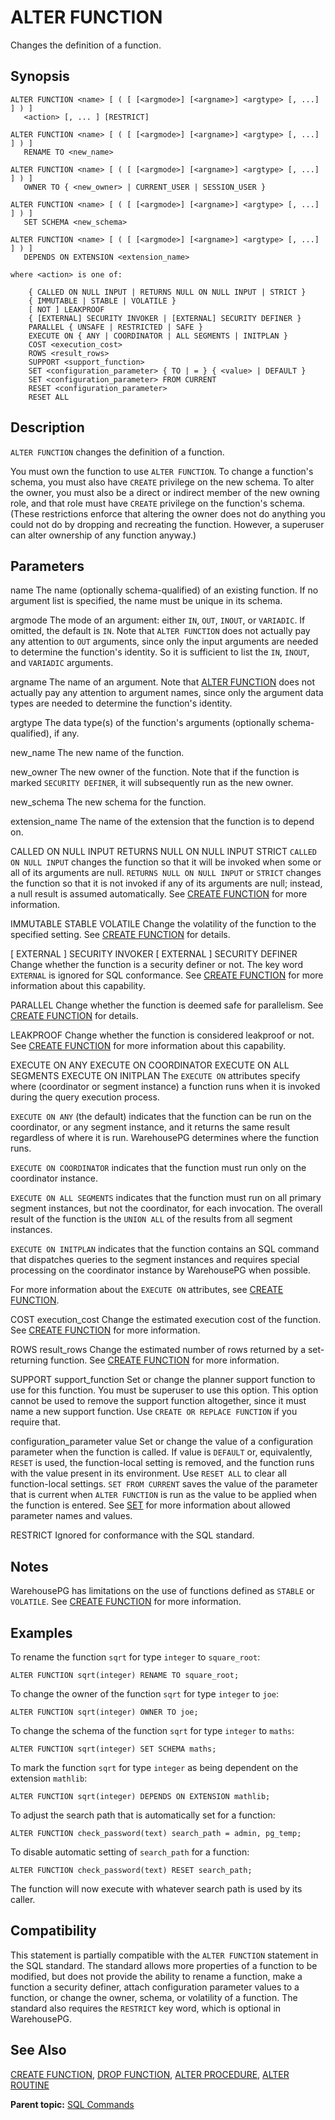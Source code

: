 # ALTER FUNCTION 

Changes the definition of a function.

## <a id="section2"></a>Synopsis 

``` {#sql_command_synopsis}
ALTER FUNCTION <name> [ ( [ [<argmode>] [<argname>] <argtype> [, ...] ] ) ] 
   <action> [, ... ] [RESTRICT]

ALTER FUNCTION <name> [ ( [ [<argmode>] [<argname>] <argtype> [, ...] ] ) ]
   RENAME TO <new_name>

ALTER FUNCTION <name> [ ( [ [<argmode>] [<argname>] <argtype> [, ...] ] ) ]
   OWNER TO { <new_owner> | CURRENT_USER | SESSION_USER }

ALTER FUNCTION <name> [ ( [ [<argmode>] [<argname>] <argtype> [, ...] ] ) ]
   SET SCHEMA <new_schema>

ALTER FUNCTION <name> [ ( [ [<argmode>] [<argname>] <argtype> [, ...] ] ) ]
   DEPENDS ON EXTENSION <extension_name>

where <action> is one of:

    { CALLED ON NULL INPUT | RETURNS NULL ON NULL INPUT | STRICT }
    { IMMUTABLE | STABLE | VOLATILE }
    [ NOT ] LEAKPROOF
    { [EXTERNAL] SECURITY INVOKER | [EXTERNAL] SECURITY DEFINER }
    PARALLEL { UNSAFE | RESTRICTED | SAFE }
    EXECUTE ON { ANY | COORDINATOR | ALL SEGMENTS | INITPLAN }
    COST <execution_cost>
    ROWS <result_rows>
    SUPPORT <support_function>
    SET <configuration_parameter> { TO | = } { <value> | DEFAULT }
    SET <configuration_parameter> FROM CURRENT
    RESET <configuration_parameter>
    RESET ALL
```

## <a id="section3"></a>Description 

`ALTER FUNCTION` changes the definition of a function.

You must own the function to use `ALTER FUNCTION`. To change a function's schema, you must also have `CREATE` privilege on the new schema. To alter the owner, you must also be a direct or indirect member of the new owning role, and that role must have `CREATE` privilege on the function's schema. \(These restrictions enforce that altering the owner does not do anything you could not do by dropping and recreating the function. However, a superuser can alter ownership of any function anyway.\)

## <a id="section4"></a>Parameters 

name
The name \(optionally schema-qualified\) of an existing function. If no argument list is specified, the name must be unique in its schema.

argmode
The mode of an argument: either `IN`, `OUT`, `INOUT`, or `VARIADIC`. If omitted, the default is `IN`. Note that `ALTER FUNCTION` does not actually pay any attention to `OUT` arguments, since only the input arguments are needed to determine the function's identity. So it is sufficient to list the `IN`, `INOUT`, and `VARIADIC` arguments.

argname
The name of an argument. Note that [ALTER FUNCTION](ALTER_FUNCTION.html) does not actually pay any attention to argument names, since only the argument data types are needed to determine the function's identity.

argtype
The data type\(s\) of the function's arguments \(optionally schema-qualified\), if any.

new\_name
The new name of the function.

new\_owner
The new owner of the function. Note that if the function is marked `SECURITY DEFINER`, it will subsequently run as the new owner.

new\_schema
The new schema for the function.

extension\_name
The name of the extension that the function is to depend on.

CALLED ON NULL INPUT
RETURNS NULL ON NULL INPUT
STRICT
`CALLED ON NULL INPUT` changes the function so that it will be invoked when some or all of its arguments are null. `RETURNS NULL ON NULL INPUT` or `STRICT` changes the function so that it is not invoked if any of its arguments are null; instead, a null result is assumed automatically. See [CREATE FUNCTION](CREATE_FUNCTION.html) for more information.

IMMUTABLE
STABLE
VOLATILE
Change the volatility of the function to the specified setting. See [CREATE FUNCTION](CREATE_FUNCTION.html) for details.

\[ EXTERNAL \] SECURITY INVOKER
\[ EXTERNAL \] SECURITY DEFINER
Change whether the function is a security definer or not. The key word `EXTERNAL` is ignored for SQL conformance. See [CREATE FUNCTION](CREATE_FUNCTION.html) for more information about this capability.

PARALLEL
Change whether the function is deemed safe for parallelism. See [CREATE FUNCTION](CREATE_FUNCTION.html) for details.

LEAKPROOF
Change whether the function is considered leakproof or not. See [CREATE FUNCTION](CREATE_FUNCTION.html) for more information about this capability.

EXECUTE ON ANY
EXECUTE ON COORDINATOR
EXECUTE ON ALL SEGMENTS
EXECUTE ON INITPLAN
The `EXECUTE ON` attributes specify where \(coordinator or segment instance\) a function runs when it is invoked during the query execution process.

`EXECUTE ON ANY` \(the default\) indicates that the function can be run on the coordinator, or any segment instance, and it returns the same result regardless of where it is run. WarehousePG determines where the function runs.

`EXECUTE ON COORDINATOR` indicates that the function must run only on the coordinator instance.

`EXECUTE ON ALL SEGMENTS` indicates that the function must run on all primary segment instances, but not the coordinator, for each invocation. The overall result of the function is the `UNION ALL` of the results from all segment instances.

`EXECUTE ON INITPLAN` indicates that the function contains an SQL command that dispatches queries to the segment instances and requires special processing on the coordinator instance by WarehousePG when possible.

For more information about the `EXECUTE ON` attributes, see [CREATE FUNCTION](CREATE_FUNCTION.html).

COST execution\_cost
Change the estimated execution cost of the function. See [CREATE FUNCTION](CREATE_FUNCTION.html) for more information.

ROWS result\_rows
Change the estimated number of rows returned by a set-returning function. See [CREATE FUNCTION](CREATE_FUNCTION.html) for more information.

SUPPORT support\_function
Set or change the planner support function to use for this function. You must be superuser to use this option.
This option cannot be used to remove the support function altogether, since it must name a new support function. Use `CREATE OR REPLACE FUNCTION` if you require that.

configuration\_parameter
value
Set or change the value of a configuration parameter when the function is called. If value is `DEFAULT` or, equivalently, `RESET` is used, the function-local setting is removed, and the function runs with the value present in its environment. Use `RESET ALL` to clear all function-local settings. `SET FROM CURRENT` saves the value of the parameter that is current when `ALTER FUNCTION` is run as the value to be applied when the function is entered.
See [SET](SET.html) for more information about allowed parameter names and values.

RESTRICT
Ignored for conformance with the SQL standard.

## <a id="section5"></a>Notes 

WarehousePG has limitations on the use of functions defined as `STABLE` or `VOLATILE`. See [CREATE FUNCTION](CREATE_FUNCTION.html) for more information.

## <a id="section6"></a>Examples 

To rename the function `sqrt` for type `integer` to `square_root`:

```
ALTER FUNCTION sqrt(integer) RENAME TO square_root;
```

To change the owner of the function `sqrt` for type `integer` to `joe`:

```
ALTER FUNCTION sqrt(integer) OWNER TO joe;
```

To change the schema of the function `sqrt` for type `integer` to `maths`:

```
ALTER FUNCTION sqrt(integer) SET SCHEMA maths;
```

To mark the function `sqrt` for type `integer` as being dependent on the extension `mathlib`:

```
ALTER FUNCTION sqrt(integer) DEPENDS ON EXTENSION mathlib;
```

To adjust the search path that is automatically set for a function:

```
ALTER FUNCTION check_password(text) search_path = admin, pg_temp;
```

To disable automatic setting of `search_path` for a function:

```
ALTER FUNCTION check_password(text) RESET search_path;
```

The function will now execute with whatever search path is used by its caller.

## <a id="section7"></a>Compatibility 

This statement is partially compatible with the `ALTER FUNCTION` statement in the SQL standard. The standard allows more properties of a function to be modified, but does not provide the ability to rename a function, make a function a security definer, attach configuration parameter values to a function, or change the owner, schema, or volatility of a function. The standard also requires the `RESTRICT` key word, which is optional in WarehousePG.

## <a id="section8"></a>See Also 

[CREATE FUNCTION](CREATE_FUNCTION.html), [DROP FUNCTION](DROP_FUNCTION.html), [ALTER PROCEDURE](ALTER_PROCEDURE.html), [ALTER ROUTINE](ALTER_ROUTINE.html)

**Parent topic:** [SQL Commands](../sql_commands/sql_ref.html)

